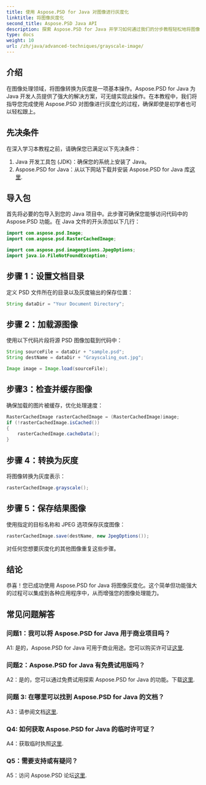 ```yaml
---
title: 使用 Aspose.PSD for Java 对图像进行灰度化
linktitle: 将图像灰度化
second_title: Aspose.PSD Java API
description: 探索 Aspose.PSD for Java 并学习如何通过我们的分步教程轻松地将图像灰度化。
type: docs
weight: 10
url: /zh/java/advanced-techniques/grayscale-image/
---
```

## 介绍

在图像处理领域，将图像转换为灰度是一项基本操作。Aspose.PSD for Java 为 Java 开发人员提供了强大的解决方案，可无缝实现此操作。在本教程中，我们将指导您完成使用 Aspose.PSD 对图像进行灰度化的过程，确保即使是初学者也可以轻松跟上。

## 先决条件

在深入学习本教程之前，请确保您已满足以下先决条件：

1. Java 开发工具包 (JDK)：确保您的系统上安装了 Java。
2.  Aspose.PSD for Java：从以下网站下载并安装 Aspose.PSD for Java 库[这里](https://releases.aspose.com/psd/java/).

## 导入包

首先将必要的包导入到您的 Java 项目中。此步骤可确保您能够访问代码中的 Aspose.PSD 功能。在 Java 文件的开头添加以下几行：

```java
import com.aspose.psd.Image;
import com.aspose.psd.RasterCachedImage;

import com.aspose.psd.imageoptions.JpegOptions;
import java.io.FileNotFoundException;
```

## 步骤 1：设置文档目录

定义 PSD 文件所在的目录以及灰度输出的保存位置：

```java
String dataDir = "Your Document Directory";
```

## 步骤 2：加载源图像

使用以下代码片段将源 PSD 图像加载到代码中：

```java
String sourceFile = dataDir + "sample.psd";
String destName = dataDir + "Grayscaling_out.jpg";

Image image = Image.load(sourceFile);
```

## 步骤3：检查并缓存图像

确保加载的图片被缓存，优化处理速度：

```java
RasterCachedImage rasterCachedImage = (RasterCachedImage)image;
if (!rasterCachedImage.isCached())
{
    rasterCachedImage.cacheData();
}
```

## 步骤 4：转换为灰度

将图像转换为灰度表示：

```java
rasterCachedImage.grayscale();
```

## 步骤 5：保存结果图像

使用指定的目标名称和 JPEG 选项保存灰度图像：

```java
rasterCachedImage.save(destName, new JpegOptions());
```

对任何您想要灰度化的其他图像重复这些步骤。

## 结论

恭喜！您已成功使用 Aspose.PSD for Java 将图像灰度化。这个简单但功能强大的过程可以集成到各种应用程序中，从而增强您的图像处理能力。

## 常见问题解答

### 问题1：我可以将 Aspose.PSD for Java 用于商业项目吗？

 A1: 是的，Aspose.PSD for Java 可用于商业用途。您可以购买许可证[这里](https://purchase.aspose.com/buy).

### 问题2：Aspose.PSD for Java 有免费试用版吗？

 A2：是的，您可以通过免费试用探索 Aspose.PSD for Java 的功能。下载[这里](https://releases.aspose.com/).

### 问题 3: 在哪里可以找到 Aspose.PSD for Java 的文档？

 A3：请参阅文档[这里](https://reference.aspose.com/psd/java/).

### Q4: 如何获取 Aspose.PSD for Java 的临时许可证？

 A4：获取临时执照[这里](https://purchase.aspose.com/temporary-license/).

### Q5：需要支持或有疑问？

 A5：访问 Aspose.PSD 论坛[这里](https://forum.aspose.com/c/psd/34).